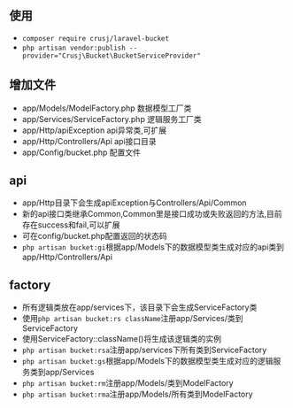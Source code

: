 
## 使用

* `composer require crusj/laravel-bucket`
* `php artisan vendor:publish --provider="Crusj\Bucket\BucketServiceProvider"`

## 增加文件
* app/Models/ModelFactory.php 数据模型工厂类
* app/Services/ServiceFactory.php 逻辑服务工厂类
* app/Http/apiException api异常类,可扩展
* app/Http/Controllers/Api api接口目录
* app/Config/bucket.php 配置文件

## api
* app/Http目录下会生成apiException与Controllers/Api/Common
* 新的api接口类继承Common,Common里是接口成功或失败返回的方法,目前存在success和fail,可以扩展
* 可在config/bucket.php配置返回的状态码
* `php artisan bucket:gi`根据app/Models下的数据模型类生成对应的api类到app/Http/Controllers/Api

## factory

* 所有逻辑类放在app/services下，该目录下会生成ServiceFactory类
* 使用`php artisan bucket:rs className`注册app/Services/类到ServiceFactory
* 使用ServiceFactory::className()将生成该逻辑类的实例
* `php artisan bucket:rsa`注册app/services下所有类到ServiceFactory
* `php artisan bucket:gs`根据app/Models下的数据模型类生成对应的逻辑服务类到app/Services
* `php artisan bucket:rm`注册app/Models/类到ModelFactory
* `php artisan bucket:rma`注册app/Models/所有类到ModelFactory
